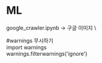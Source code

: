 # ML

google_crawler.ipynb  -> 구글 이미지 \

#warnings 무시하기 \
import warnings \
warnings.filterwarnings('ignore')
